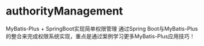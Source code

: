 # authorityManagement
MyBatis-Plus + SpringBoot实现简单权限管理
通过Spring Boot与MyBatis-Plus的整合来完成权限系统实现，重点是通过案例学习更多MyBatis-Plus应用技巧！
